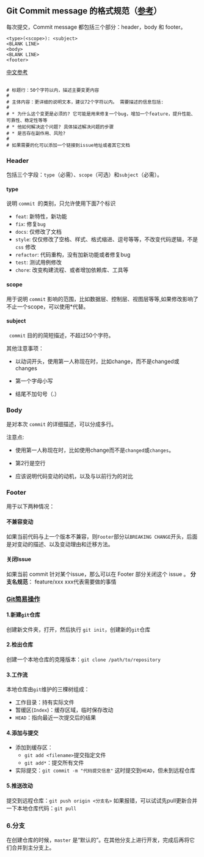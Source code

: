 
## Git Commit message 的格式规范（[参考](https://segmentfault.com/a/1190000009048911)）

每次提交，Commit message 都包括三个部分：header，body 和 footer。
```git
<type>(<scope>): <subject>
<BLANK LINE>
<body>
<BLANK LINE>
<footer>
```
[中文参考](https://juejin.im/post/5b4328bbf265da0fa21a6820)
```

# 标题行：50个字符以内，描述主要变更内容
#
# 主体内容：更详细的说明文本，建议72个字符以内。 需要描述的信息包括:
#
# * 为什么这个变更是必须的? 它可能是用来修复一个bug，增加一个feature，提升性能、可靠性、稳定性等等
# * 他如何解决这个问题? 具体描述解决问题的步骤
# * 是否存在副作用、风险? 
#
# 如果需要的化可以添加一个链接到issue地址或者其它文档
```
### Header
包括三个字段：`type`（必需）、`scope`（可选）和`subject`（必需）。
#### type
说明 `commit `的类别，只允许使用下面7个标识
* `feat`: 新特性，新功能
* `fix`: 修复`bug`
* `docs`: 仅修改了文档
* `style`: 仅仅修改了空格、样式、格式缩进、逗号等等，不改变代码逻辑，不是 `css` 修改
* `refactor`: 代码重构，没有加新功能或者修复bug
* `test`: 测试用例修改
* `chore`: 改变构建流程、或者增加依赖库、工具等
#### scope
用于说明 `commit` 影响的范围，比如数据层、控制层、视图层等等,如果修改影响了不止一个scope，可以使用*代替。
#### subject
` commit` 目的的简短描述，不超过50个字符。

其他注意事项：

* 以动词开头，使用第一人称现在时，比如change，而不是changed或changes

* 第一个字母小写

* 结尾不加句号（.）
### Body
是对本次 `commit` 的详细描述，可以分成多行。

注意点:

* 使用第一人称现在时，比如使用change而不是`changed`或`changes`。

* 第2行是空行

* 应该说明代码变动的动机，以及与以前行为的对比
### Footer
用于以下两种情况：

#### 不兼容变动
如果当前代码与上一个版本不兼容，则`Footer`部分以`BREAKING CHANGE`开头，后面是对变动的描述、以及变动理由和迁移方法。

#### 关闭Issue
如果当前 commit 针对某个issue，那么可以在 Footer 部分关闭这个 issue 。
**分支名规范**： 
feature/xxx xxx代表需要做的事情

### [Git简易操作](http://www.bootcss.com/p/git-guide/)
#### 1.新建`git`仓库
创建新文件夹，打开，然后执行 `git init`，创建新的`git`仓库
#### 2.检出仓库
创建一个本地仓库的克隆版本：`git clone /path/to/repository`
#### 3.工作流
本地仓库由`git`维护的三棵树组成：
* 工作目录：持有实际文件
* 暂缓区(`Index`)：缓存区域，临时保存改动
* `HEAD`：指向最近一次提交后的结果
#### 4.添加与提交
* 添加到缓存区：
  * `git add <filename>`提交指定文件
  * `git add*`：提交所有文件
* 实际提交：`git commit -m "代码提交信息"`
这时提交到`HEAD`，但未到远程仓库
#### 5.推送改动
提交到远程仓库：`git push origin <分支名>`
如果报错，可以试试先pull更新合并一下本地仓库代码：`git pull`
### 6.分支
在创建仓库的时候，`master` 是“默认的”。在其他分支上进行开发，完成后再将它们合并到主分支上。
